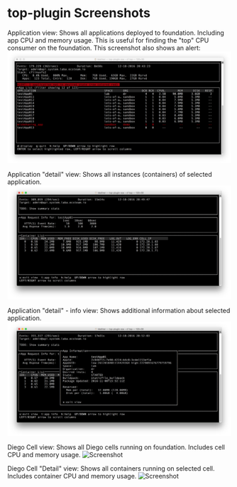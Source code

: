# top-plugin Screenshots


Application view:
Shows all applications deployed to foundation. Including app CPU and memory usage.
This is useful for finding the "top" CPU consumer on the foundation.  This screenshot 
also shows an alert:
![Screenshot](screenshot_appView.png?raw=true)


Application "detail" view:
Shows all instances (containers) of selected application.
![Screenshot](screenshot_appDetailView.png?raw=true)


Application "detail" - info view:
Shows additional information about selected application.
![Screenshot](screenshot_appDetailViewAppInfo.png?raw=true)


Diego Cell view:
Shows all Diego cells running on foundation. Includes cell CPU and memory usage.
![Screenshot](screenshot_cellView?raw=true)


Diego Cell "Detail" view:
Shows all containers running on selected cell. Includes container CPU and memory usage.
![Screenshot](screenshot_cellDetailView?raw=true)

